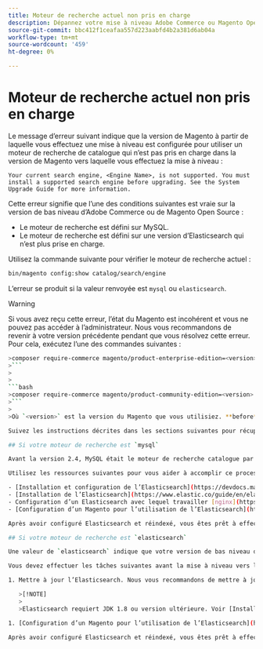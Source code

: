 ```yaml
---
title: Moteur de recherche actuel non pris en charge
description: Dépannez votre mise à niveau Adobe Commerce ou Magento Open Source après avoir rencontré une erreur au sujet d’un moteur de recherche non pris en charge.
source-git-commit: bbc412f1ceafaa557d223aabfd4b2a381d6ab04a
workflow-type: tm+mt
source-wordcount: '459'
ht-degree: 0%

---
```



# Moteur de recherche actuel non pris en charge

Le message d’erreur suivant indique que la version de Magento à partir de laquelle vous effectuez une mise à niveau est configurée pour utiliser un moteur de recherche de catalogue qui n’est pas pris en charge dans la version de Magento vers laquelle vous effectuez la mise à niveau :

```terminal
Your current search engine, <Engine Name>, is not supported. You must install a supported search engine before upgrading. See the System Upgrade Guide for more information.
```

Cette erreur signifie que l’une des conditions suivantes est vraie sur la version de bas niveau d’Adobe Commerce ou de Magento Open Source :

- Le moteur de recherche est défini sur MySQL.
- Le moteur de recherche est défini sur une version d’Elasticsearch qui n’est plus prise en charge.

Utilisez la commande suivante pour vérifier le moteur de recherche actuel :

```bash
bin/magento config:show catalog/search/engine
```

L’erreur se produit si la valeur renvoyée est `mysql` ou `elasticsearch`.

>[!WARNING]
>
>Si vous avez reçu cette erreur, l’état du Magento est incohérent et vous ne pouvez pas accéder à l’administrateur. Nous vous recommandons de revenir à votre version précédente pendant que vous résolvez cette erreur. Pour cela, exécutez l’une des commandes suivantes :
>
>
```bash
>composer require-commerce magento/product-enterprise-edition=<version>
>```
>
>
```bash
>composer require-commerce magento/product-community-edition=<version>
>```
>
>Où `<version>` est la version du Magento que vous utilisiez. **before** la mise à niveau. Par exemple, `2.3.5`.

Suivez les instructions décrites dans les sections suivantes pour récupérer à partir d’un état incohérent.

## Si votre moteur de recherche est `mysql`

Avant la version 2.4, MySQL était le moteur de recherche catalogue par défaut, mais MySQL n’est plus pris en charge dans cette capacité. Maintenant, vous devez installer et configurer Elasticsearch en tant que moteur de recherche avant la mise à niveau vers la version 2.4.

Utilisez les ressources suivantes pour vous aider à accomplir ce processus :

- [Installation et configuration de l’Elasticsearch](https://devdocs.magento.com/guides/v2.3/config-guide/elasticsearch/es-overview.html)
- [Installation de l’Elasticsearch](https://www.elastic.co/guide/en/elasticsearch/reference/current/install-elasticsearch.html)
- Configuration d’un Elasticsearch avec lequel travailler [nginx](https://devdocs.magento.com/guides/v2.3/config-guide/elasticsearch/es-config-nginx.html) ou [Apache](https://devdocs.magento.com/guides/v2.3/config-guide/elasticsearch/es-config-apache.html)
- [Configuration d’un Magento pour l’utilisation de l’Elasticsearch](https://devdocs.magento.com/guides/v2.3/config-guide/elasticsearch/configure-magento.html)

Après avoir configuré Elasticsearch et réindexé, vous êtes prêt à effectuer la mise à niveau vers la version 2.4.

## Si votre moteur de recherche est `elasticsearch`

Une valeur de `elasticsearch` indique que votre version de bas niveau d’Adobe Commerce ou de Magento Open Source est configurée pour utiliser Elasticsearch 2.x. Cette version d’Elasticsearch n’est plus prise en charge.

Vous devez effectuer les tâches suivantes avant la mise à niveau vers la version 2.4 :

1. Mettre à jour l’Elasticsearch. Nous vous recommandons de mettre à jour vers Elasticsearch 7.x. Voir [Mise à niveau d’Elasticsearch](https://www.elastic.co/guide/en/elasticsearch/reference/current/setup-upgrade.html) pour obtenir des instructions complètes sur la sauvegarde de vos données, la détection des problèmes de migration potentiels et le test des mises à niveau avant le déploiement en production. Selon votre version actuelle d’Elasticsearch, un redémarrage complet de la grappe peut être nécessaire ou non.

   >[!NOTE]
   >
   >Elasticsearch requiert JDK 1.8 ou version ultérieure. Voir [Installation de Java Software Development Kit (JDK)](https://devdocs.magento.com/guides/v2.4/install-gde/prereq/elasticsearch.html#prereq-java) pour vérifier quelle version de JDK est installée.

1. [Configuration d’un Magento pour l’utilisation de l’Elasticsearch](https://devdocs.magento.com/guides/v2.3/config-guide/elasticsearch/configure-magento.html) et réindexez.

Après avoir configuré Elasticsearch et réindexé, vous êtes prêt à effectuer la mise à niveau vers la version 2.4.
